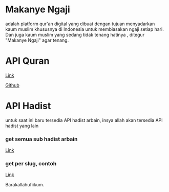 # Makanye Ngaji

adalah platform qur'an digital yang dibuat dengan tujuan menyadarkan kaum muslim khususnya di Indonesia untuk membiasakan ngaji setiap hari. Dan juga kaum muslim yang sedang tidak tenang hatinya , ditegur "Makanye Ngaji" agar tenang.

# API Quran

[Link](https://api.quran.sutanlab.id/)

[Github](http://github.com/sutanlab/quran-api/)

# API Hadist

untuk saat ini baru tersedia API hadist arbain, insya allah akan tersedia API hadist yang lain

### get semua sub hadist arbain

[Link](https://makanyengaji.vercel.app/hadist/arbain.json)

### get per slug, contoh

[Link](http://localhost:3000/hadist/arbain/amalan-bergantung-pada-niat.json)


Barakallahufiikum.